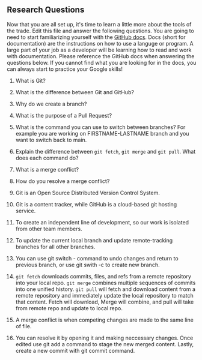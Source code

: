 ## Research Questions 

Now that you are all set up, it's time to learn a little more about the tools of the trade. Edit this file and answer the following questions. You are going to need to start familiarizing yourself with the [GitHub docs](https://docs.github.com/en). Docs (short for documentation) are the instructions on how to use a languge or program. A large part of your job as a developer will be learning how to read and work with documentation. Please reference the GitHub docs when answering the questions below. If you cannot find what you are looking for in the docs, you can always start to practice your Google skills!

1. What is Git?
2. What is the difference between Git and GitHub?
3. Why do we create a branch? 
4. What is the purpose of a Pull Request?
5. What is the command you can use to switch between branches? For example you are working on FIRSTNAME-LASTNAME branch and you want to switch back to main.
6. Explain the difference between `git fetch`, `git merge` and `git pull`. What does each command do?
7. What is a merge conflict?
8. How do you resolve a merge conflict?

1. Git is an Open Source Distributed Version Control System.
2. Git is a content tracker, while GitHub is a cloud-based git hosting service.
3. To create an independent line of development, so our work is isolated from other team members.
4. To update the current local branch and update remote-tracking branches for all other branches.
5. You can use git switch - command to undo changes and return to previous branch, or use git swith -c <new-branch-name> to create new branch.
6. `git fetch` downloads commits, files, and refs from a remote repository into your local repo. `git merge` combines multiple sequences of commits into one unified history. `git pull` will fetch and download content from a remote repository and immediately update the local repository to match that content. Fetch will download, Merge will combine, and pull will take from remote repo and update to local repo.
7. A merge conflict is when competing changes are made to the same line of file.
8. You can resolve it by opening it and making neccessary changes. Once edited use git add a command to stage the new merged content. Lastly, create a new commit with git commit command.